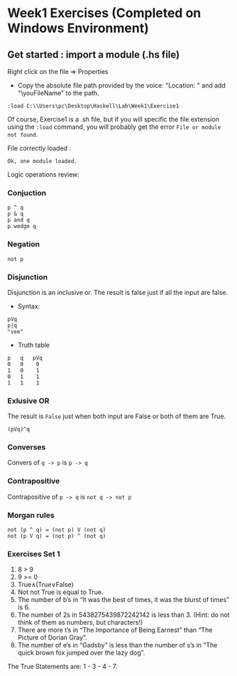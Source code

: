 # Week1 Exercises (Completed on Windows Environment)

## Get started : import a module (.hs file)


Right click on the file => Properties
- Copy the absolute file path provided by the voice: "Location: " and add "\youFileName" to the path.
```
:load C:\\Users\pc\Desktop\Haskell\Lab\Week1\Exercise1
```

Of course, Exercise1 is a .sh file, but if you will specific the file extension using the ```:load``` command, you will probably get the error ```File or module not found```.

File correctly loaded :
```[1 of 1] Compiling Main( C:\\Users\pc\Desktop\Haskell\Lab\Week1\Exercise1.hs, interpreted)
Ok, one module loaded.
```

Logic operations review:

### Conjuction

```
p ^ q  
p & q
p and q
p wedge q
```

### Negation

```
not p

```
### Disjunction
Disjunction is an inclusive or. The result is false just if all the input are false.

* Syntax:
```
pVq
p|q
"vee"
```


* Truth table
```
p   q   pVq
0   0    0
1   0    1
0   1    1
1   1    1
```

### Exlusive OR
The result is ```False``` just when both input are False or both of them are True.
```
(pVq)^q
```

### Converses
Convers of ```q -> p``` is ```p -> q ```

### Contrapositive
Contrapositive of ```p -> q``` is ```not q -> not p ```

### Morgan rules

```
not (p ^ q) = (not p) V (not q)
not (p V q) = (not p) ^ (not q)
```


### Exercises Set  1

1. 8 > 9
2. 9 >= 0
3. True∧(True∨False)
4. Not not True is equal to True.
5. The number of b’s in “It was the best of times, it was the blurst of times” is 6.
6. The number of 2s in 5438275439872242142 is less than 3. (Hint: do not think of them as
numbers, but characters!)
7. There are more t’s in “The Importance of Being Earnest” than “The Picture of Dorian
Gray”.
8. The number of e’s in “Gadsby” is less than the number of s’s in “The quick brown fox
jumped over the lazy dog”.

The True Statements are: 1 - 3 - 4 - 7.
